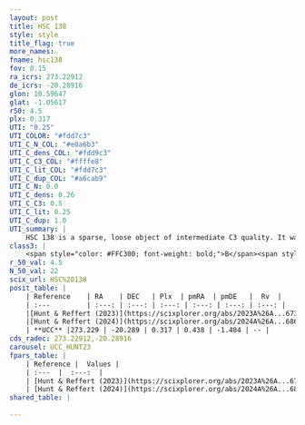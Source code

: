 ```yaml
---
layout: post
title: HSC 138
style: style
title_flag: true
more_names: 
fname: hsc138
fov: 0.15
ra_icrs: 273.22912
de_icrs: -20.28916
glon: 10.59647
glat: -1.05617
r50: 4.5
plx: 0.317
UTI: "0.25"
UTI_COLOR: "#fdd7c3"
UTI_C_N_COL: "#e0a6b3"
UTI_C_dens_COL: "#fdd9c3"
UTI_C_C3_COL: "#ffffe8"
UTI_C_lit_COL: "#fdd7c3"
UTI_C_dup_COL: "#a6cab9"
UTI_C_N: 0.0
UTI_C_dens: 0.26
UTI_C_C3: 0.5
UTI_C_lit: 0.25
UTI_C_dup: 1.0
UTI_summary: |
    HSC 138 is a sparse, loose object of intermediate C3 quality. It was recently reported in the literature.<br><br><span style="color: #99180f; font-weight: bold;">Warning: </span>contains less than 25 stars with <i>P>0.5</i> estimated.
class3: |
    <span style="color: #FFC300; font-weight: bold;">B</span><span style="color: #FFC300; font-weight: bold;">B</span>
r_50_val: 4.5
N_50_val: 22
scix_url: HSC%20138
posit_table: |
    | Reference    | RA    | DEC   | Plx  | pmRA  | pmDE   |  Rv  |
    | :---         | :---: | :---: | :---: | :---: | :---: | :---: |
    |[Hunt & Reffert (2023)](https://scixplorer.org/abs/2023A%26A...673A.114H) | 273.207 | -20.23 | 0.309 | 0.458 | -1.508 | -- |
    |[Hunt & Reffert (2024)](https://scixplorer.org/abs/2024A%26A...686A..42H) | 273.207 | -20.23 | 0.309 | 0.458 | -1.508 | -- |
    | **UCC** |273.229 | -20.289 | 0.317 | 0.438 | -1.484 | -- | 
cds_radec: 273.22912,-20.28916
carousel: UCC_HUNT23
fpars_table: |
    | Reference |  Values |
    | :---  |  :---:  |
    | [Hunt & Reffert (2023)](https://scixplorer.org/abs/2023A%26A...673A.114H) | `AV50=4.418, diffAV50=2.176, MOD50=12.34, logAge50=6.945` |
    | [Hunt & Reffert (2024)](https://scixplorer.org/abs/2024A%26A...686A..42H) | `MassJ=416.815` |
shared_table: |
    
---
```

